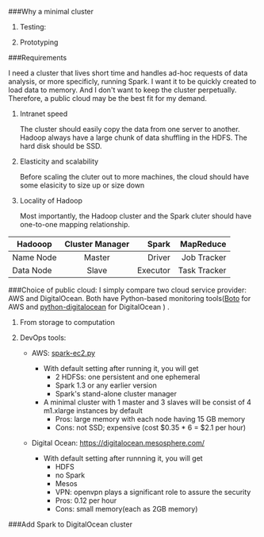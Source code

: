 ###Why a minimal cluster
1. Testing:
   
2. Prototyping

###Requirements

I need a  cluster that lives short time and handles ad-hoc requests of data analysis, or more specificly, running Spark. I want it to be quickly created to load data to memory. And I don't want to keep the cluster perpetually. Therefore, a public cloud may be the best fit for my demand. 

1. Intranet speed
   
   The cluster should easily copy the data from one server to another. Hadoop always have a large chunk of data shuffling in the HDFS. The hard disk should be SSD.

2. Elasticity and scalability

   Before scaling the cluter out to more machines, the cloud should have some elasicity to size up or size down 

3. Locality of Hadoop

   Most importantly, the Hadoop cluster and the Spark cluter should have one-to-one mapping relationship. 

| Hadooop  | Cluster Manager |  Spark | MapReduce | 
|----------|:-------------:|------:|-------:|
| Name Node |  Master | Driver | Job Tracker | 
| Data Node |  Slave   | Executor | Task Tracker | 

###Choice of public cloud: 
I simply compare two cloud service provider: AWS and DigitalOcean. Both have Python-based monitoring tools([Boto](https://github.com/boto/boto) for AWS and [python-digitalocean](https://github.com/koalalorenzo/python-digitalocean) for DigitalOcean ) . 

1. From storage to computation


2. DevOps tools:
   * AWS: [spark-ec2.py](https://github.com/apache/spark/blob/master/ec2/spark_ec2.py)
      - With default setting after running it, you will get
         - 2 HDFSs: one persistent and one ephemeral
         - Spark 1.3 or any earlier version
         - Spark's stand-alone cluster manager
      - A minimal cluster with 1 master and 3 slaves will be consist of 4 m1.xlarge instances by default
         - Pros: large memory with each node having 15 GB memory 
         - Cons: not SSD; expensive (cost $0.35 * 6 = $2.1 per hour)
      
   * Digital Ocean: https://digitalocean.mesosphere.com/
      - With default setting after runnning it, you will get 
         - HDFS
         - no Spark
         - Mesos
         - VPN: openvpn plays a significant role to assure the security
         - Pros: 0.12 per hour
         - Cons: small memory(each as 2GB memory)
         
      
###Add Spark to DigitalOcean cluster


